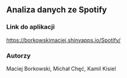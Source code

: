 ## Analiza danych ze Spotify

### Link do aplikacji

<https://borkowskimaciej.shinyapps.io/Spotify/>

### Autorzy

Maciej Borkowski, Michał Chęć, Kamil Kisiel
